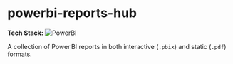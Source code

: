 # powerbi-reports-hub

**Tech Stack:** ![PowerBI](https://img.shields.io/badge/PowerBI-F2C811?logo=power-bi&logoColor=white&style=for-the-badge)

A collection of Power BI reports in both interactive (`.pbix`) and static (`.pdf`) formats.
